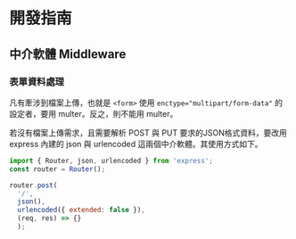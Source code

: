 # 開發指南

## 中介軟體 Middleware

### 表單資料處理

凡有牽涉到檔案上傳，也就是 `<form>` 使用 `enctype="multipart/form-data"` 的設定者，要用 multer。反之，則不能用 multer。

若沒有檔案上傳需求，且需要解析 POST 與 PUT 要求的JSON格式資料，要改用 express 內建的 json 與 urlencoded 這兩個中介軟體。其使用方式如下。

```js
import { Router, json, urlencoded } from 'express';
const router = Router();

router.post(
  '/',
  json(),
  urlencoded({ extended: false }),
  (req, res) => {}
  );
```